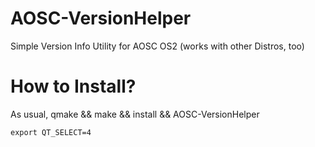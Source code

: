 AOSC-VersionHelper
==================

Simple Version Info Utility for AOSC OS2 (works with other Distros, too)   
   
How to Install?
==================
As usual, qmake && make && install && AOSC-VersionHelper

```
export QT_SELECT=4
```
